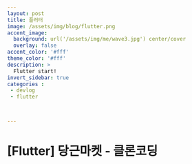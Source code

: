 ```yaml
---
layout: post
title: 플러터 
image: /assets/img/blog/flutter.png
accent_image: 
  background: url('/assets/img/me/wave3.jpg') center/cover
  overlay: false
accent_color: '#fff'
theme_color: '#fff'
description: >
  Flutter start!
invert_sidebar: true
categories :
 - devlog	
 - flutter



---
```


# [Flutter] 당근마켓 - 클론코딩

